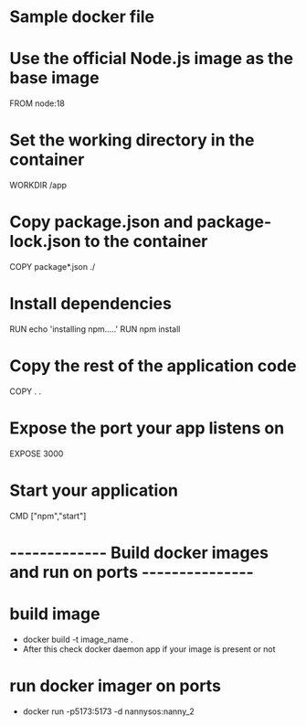 
# Sample docker file
# Use the official Node.js image as the base image
FROM node:18
# Set the working directory in the container
WORKDIR /app
# Copy package.json and package-lock.json to the container
COPY package*.json ./
# Install dependencies
RUN echo 'installing npm.....'
RUN npm install
# Copy the rest of the application code
COPY . .
# Expose the port your app listens on
EXPOSE 3000
# Start your application
CMD ["npm","start"]

# ------------- Build docker images and run on ports ---------------
# build image 
- docker build -t image_name .
- After this check docker daemon app if your image is present or not
# run docker imager on ports 
- docker run -p5173:5173 -d nannysos:nanny_2

